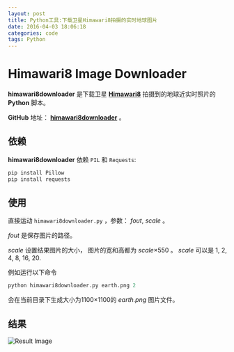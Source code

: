```yaml
---
layout: post
title: Python工具:下载卫星Himawari8拍摄的实时地球图片
date: 2016-04-03 18:06:18
categories: code
tags: Python
---
```


# Himawari8 Image Downloader

**himawari8downloader** 是下载卫星 [**Himawari8**](https://en.wikipedia.org/wiki/Himawari_8) 拍摄到的地球近实时照片的 **Python** 脚本。

**GitHub** 地址： [**himawari8downloader**](https://github.com/liuwons/himawari8downloader) 。

## 依赖
**himawari8downloader** 依赖 `PIL` 和 `Requests`:

```bash
pip install Pillow
pip install requests
```

## 使用

直接运动 `himawari8downloader.py` ，参数： *fout*, *scale* 。

*fout* 是保存图片的路径。

*scale* 设置结果图片的大小， 图片的宽和高都为 *scale*×550 。
*scale* 可以是 1, 2, 4, 8, 16, 20.

例如运行以下命令

```python
python himawari8downloader.py earth.png 2
```

会在当前目录下生成大小为1100×1100的 *earth.png* 图片文件。

## 结果

![Result Image](blog/earth.png)
